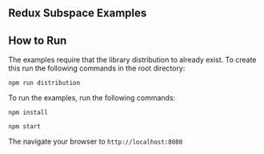 Redux Subspace Examples
-----------------------

## How to Run

The examples require that the library distribution to already exist.  To create this run the following commands in the root directory:

```
npm run distribution
```

To run the examples, run the following commands:

```
npm install
```

```
npm start
```

The navigate your browser to `http://localhost:8080`
